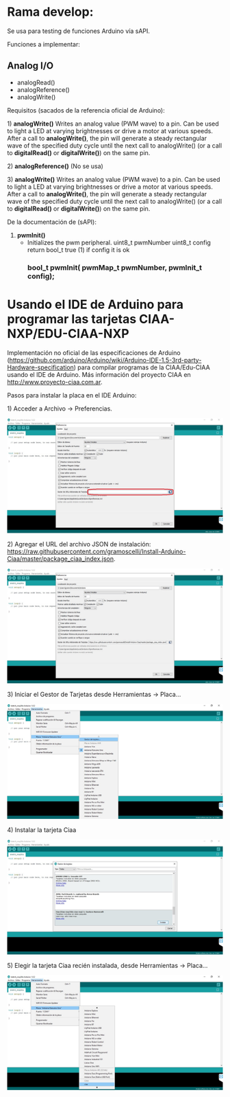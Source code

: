 # Rama develop:
Se usa para testing de funciones Arduino vía sAPI. 

Funciones a implementar:

## Analog I/O
*   analogRead() 
*   analogReference() 
*   analogWrite() 

Requisitos (sacados de la referencia oficial de Arduino):

1\) **analogWrite()** Writes an analog value (PWM wave) to a pin. Can be used to light a LED at varying brightnesses or drive a motor at various speeds. After a call to **analogWrite\(\)**, the pin will generate a steady rectangular wave of the specified duty cycle until the next call to analogWrite() (or a call to **digitalRead\(\)** or **digitalWrite\(\)**) on the same pin.

2\) **analogReference()** (No se usa)

3\) **analogWrite()** Writes an analog value (PWM wave) to a pin. Can be used to light a LED at varying brightnesses or drive a motor at various speeds. After a call to **analogWrite()**, the pin will generate a steady rectangular wave of the specified duty cycle until the next call to analogWrite() (or a call to **digitalRead()** or **digitalWrite()**) on the same pin.

De la documentación de  (sAPI):

1) **pwmInit()** 
    -  Initializes the pwm peripheral.
        uint8_t pwmNumber
        uint8_t config
        return bool_t true (1) if config it is ok
        ### bool_t pwmInit( pwmMap_t pwmNumber, pwmInit_t config);


# Usando el IDE de Arduino para programar las tarjetas CIAA-NXP/EDU-CIAA-NXP

Implementación no oficial de las especificaciones de Arduino (https://github.com/arduino/Arduino/wiki/Arduino-IDE-1.5-3rd-party-Hardware-specification) para compilar programas de la CIAA/Edu-CIAA usando el IDE de Arduino. Más información del proyecto CIAA en http://www.proyecto-ciaa.com.ar.

  Pasos para instalar la placa en el IDE Arduino:
  
  1\) Acceder a Archivo -> Preferencias. 
  
  ![Screenshot](doc/platform.jpg)
  
  2\) Agregar el URL del archivo JSON de instalación: https://raw.githubusercontent.com/gramoscelli/Install-Arduino-Ciaa/master/package_ciaa_index.json.
  
  ![Screenshot](doc/platform2.jpg)
  
  3\) Iniciar el Gestor de Tarjetas desde Herramientas -> Placa...
  
  ![Screenshot](doc/platform3.jpg)
  
  4\) Instalar la tarjeta Ciaa
  
  ![Screenshot](doc/platform4.jpg)
  
  5\) Elegir la tarjeta Ciaa recién instalada, desde Herramientas -> Placa...
  
  ![Screenshot](doc/platform5.jpg)
  
